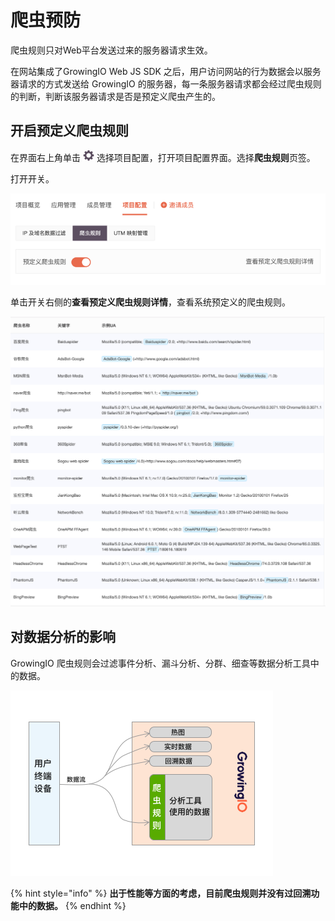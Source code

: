 # 爬虫预防

爬虫规则只对Web平台发送过来的服务器请求生效。

在网站集成了GrowingIO Web JS SDK 之后，用户访问网站的行为数据会以服务器请求的方式发送给 GrowingIO 的服务器，每一条服务器请求都会经过爬虫规则的判断，判断该服务器请求是否是预定义爬虫产生的。

## 开启预定义爬虫规则

在界面右上角单击 ![](../../../.gitbook/assets/2019-10-10_18-59-32%20%281%29.png) 选择项目配置，打开项目配置界面。选择**爬虫规则**页签。

打开开关。

![](../../../.gitbook/assets/image%20%28180%29.png)

单击开关右侧的**查看预定义爬虫规则详情**，查看系统预定义的爬虫规则。

![](../../../.gitbook/assets/image%20%2842%29.png)

## 对数据分析的影响



GrowingIO 爬虫规则会过滤事件分析、漏斗分析、分群、细查等数据分析工具中的数据。

![](../../../.gitbook/assets/pa-chong-gui-ze-sheng-xiao-tu.png)

{% hint style="info" %}
**出于性能等方面的考虑，目前爬虫规则并没有过回溯功能中的数据。**
{% endhint %}

